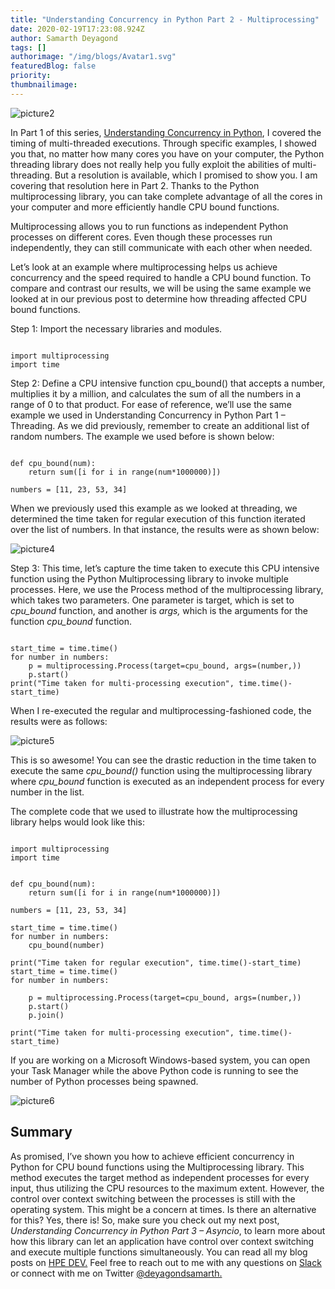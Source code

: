 ```yaml
---
title: "Understanding Concurrency in Python Part 2 - Multiprocessing"
date: 2020-02-19T17:23:08.924Z
author: Samarth Deyagond 
tags: []
authorimage: "/img/blogs/Avatar1.svg"
featuredBlog: false
priority:
thumbnailimage:
---
```

![picture2](https://hpe-developer-portal.s3.amazonaws.com/uploads/media/2020/1/picture2-1582133413956.png)

In Part 1 of this series, [Understanding Concurrency in Python](https://developer.hpe.com/blog/understanding-concurrency-in-python-part-1-threading), I covered the timing of multi-threaded executions. Through specific examples, I showed you that, no matter how many cores you have on your computer, the Python threading library does not really help you fully exploit the abilities of multi-threading. But a resolution is available, which I promised to show you. I am covering that resolution here in Part 2. Thanks to the Python multiprocessing library, you can take complete advantage of all the cores in your computer and more efficiently handle CPU bound functions.

Multiprocessing allows you to run functions as independent Python processes on different cores. Even though these processes run independently, they can still communicate with each other when needed. 

Let’s look at an example where multiprocessing helps us achieve concurrency and the speed required to handle a CPU bound function. To compare and contrast our results, we will be using the same example we looked at in our previous post to determine how threading affected CPU bound functions.

Step 1: Import the necessary libraries and modules.


```

import multiprocessing
import time

```

Step 2: Define a CPU intensive function cpu_bound() that accepts a number, multiplies it by a million, and calculates the sum of all the numbers in a range of 0 to that product. For ease of reference, we’ll use the same example we used in Understanding Concurrency in Python Part 1 – Threading. As we did previously, remember to create an additional list of random numbers. The example we used before is shown below:


```

def cpu_bound(num):
    return sum([i for i in range(num*1000000)])

numbers = [11, 23, 53, 34]

```

When we previously used this example as we looked at threading, we determined the time taken for regular execution of this function iterated over the list of numbers. In that instance, the results were as shown below:


![picture4](https://hpe-developer-portal.s3.amazonaws.com/uploads/media/2020/1/picture4-1582133425400.png)


Step 3: This time, let’s capture the time taken to execute this CPU intensive function using the Python Multiprocessing library to invoke multiple processes. Here, we use the Process method of the multiprocessing library, which takes two parameters. One parameter is target, which is set to *cpu_bound* function, and another is *args,* which is the arguments for the function *cpu_bound* function.


```

start_time = time.time()
for number in numbers:
    p = multiprocessing.Process(target=cpu_bound, args=(number,))
    p.start()
print("Time taken for multi-processing execution", time.time()-start_time)

```

When I re-executed the regular and multiprocessing-fashioned code, the results were as follows:


![picture5](https://hpe-developer-portal.s3.amazonaws.com/uploads/media/2020/1/picture5-1582133442778.png)

This is so awesome! You can see the drastic reduction in the time taken to execute the same *cpu_bound()* function using the multiprocessing library where *cpu_bound* function is executed as an independent process for every number in the list.

The complete code that we used to illustrate how the multiprocessing library helps would look like this:


```

import multiprocessing
import time


def cpu_bound(num):
    return sum([i for i in range(num*1000000)])

numbers = [11, 23, 53, 34]

start_time = time.time()
for number in numbers:
    cpu_bound(number)

print("Time taken for regular execution", time.time()-start_time)
start_time = time.time()
for number in numbers:

    p = multiprocessing.Process(target=cpu_bound, args=(number,))
    p.start()
    p.join()

print("Time taken for multi-processing execution", time.time()-start_time)

```

If you are working on a Microsoft Windows-based system, you can open your Task Manager while the above Python code is running to see the number of Python processes being spawned.


![picture6](https://hpe-developer-portal.s3.amazonaws.com/uploads/media/2020/1/picture6-1582133457943.png)

## Summary

As promised, I’ve shown you how to achieve efficient concurrency in Python for CPU bound functions using the Multiprocessing library. This method executes the target method as independent processes for every input, thus utilizing the CPU resources to the maximum extent. However, the control over context switching between the processes is still with the operating system. This might be a concern at times. Is there an alternative for this? Yes, there is! So, make sure you check out my next post, *Understanding Concurrency in Python Part 3 – Asyncio*, to learn more about how this library can let an application have control over context switching and execute multiple functions simultaneously. You can read all my blog posts on [HPE DEV.](https://developer.hpe.com/blog) Feel free to reach out to me with any questions on [Slack](https://hpedev.slack.com/?redir=%2Fteam%2FUQM0ZTE1F) or connect with me on Twitter [@deyagondsamarth.](https://twitter.com/deyagondsamarth)